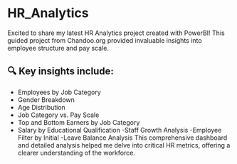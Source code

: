 # HR_Analytics
Excited to share my latest HR Analytics project created with PowerBI! This guided project from Chandoo.org provided invaluable insights into employee structure and pay scale.

## 🔍 Key insights include:

- Employees by Job Category
- Gender Breakdown
- Age Distribution
- Job Category vs. Pay Scale
- Top and Bottom Earners by Job Category
- Salary by Educational Qualification
 -Staff Growth Analysis
 -Employee Filter by Initial
 -Leave Balance Analysis
This comprehensive dashboard and detailed analysis helped me delve into critical HR metrics, offering a clearer understanding of the workforce.
